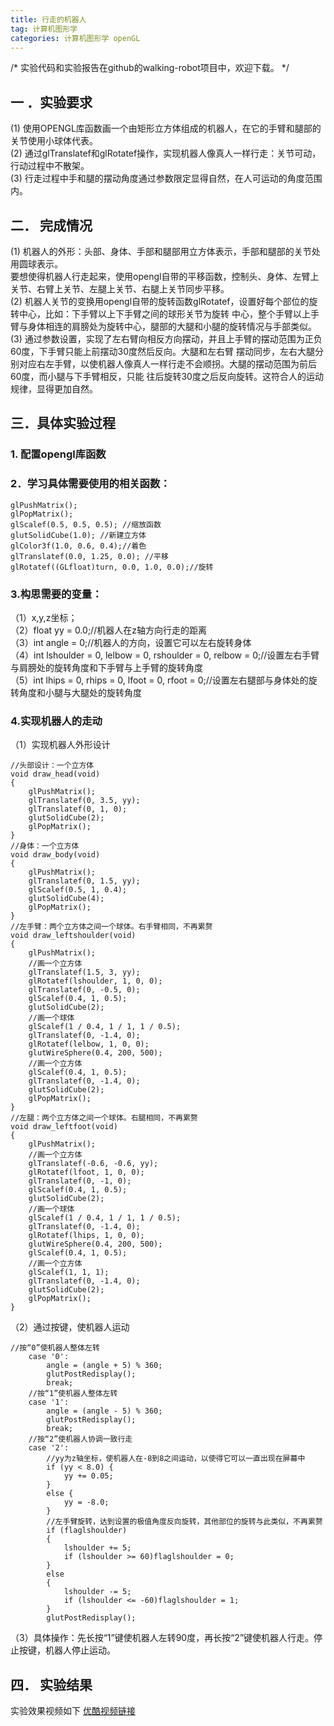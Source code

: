 ```yaml
---
title: 行走的机器人
tag: 计算机图形学
categories: 计算机图形学 openGL
---
```


/*
实验代码和实验报告在github的walking-robot项目中，欢迎下载。
*/

## 一 ．实验要求
(1) 使用OPENGL库函数画一个由矩形立方体组成的机器人，在它的手臂和腿部的关节使用小球体代表。  
(2) 通过glTranslatef和glRotatef操作，实现机器人像真人一样行走：关节可动，行动过程中不散架。  
(3) 行走过程中手和腿的摆动角度通过参数限定显得自然，在人可运动的角度范围内。  
## 二． 完成情况
(1) 机器人的外形：头部、身体、手部和腿部用立方体表示，手部和腿部的关节处用圆球表示。  
要想使得机器人行走起来，使用opengl自带的平移函数，控制头、身体、左臂上关节、右臂上关节、左腿上关节、右腿上关节同步平移。  
(2) 机器人关节的变换用opengl自带的旋转函数glRotatef，设置好每个部位的旋转中心，比如：下手臂以上下手臂之间的球形关节为旋转
中心，整个手臂以上手臂与身体相连的肩膀处为旋转中心，腿部的大腿和小腿的旋转情况与手部类似。  
(3) 通过参数设置，实现了左右臂向相反方向摆动，并且上手臂的摆动范围为正负60度，下手臂只能上前摆动30度然后反向。大腿和左右臂
摆动同步，左右大腿分别对应右左手臂，以使机器人像真人一样行走不会顺拐。大腿的摆动范围为前后60度，而小腿与下手臂相反，只能
往后旋转30度之后反向旋转。这符合人的运动规律，显得更加自然。  
## 三．具体实验过程  
### 1. 配置opengl库函数  
### 2．学习具体需要使用的相关函数：
<pre><code>glPushMatrix();  
glPopMatrix();  
glScalef(0.5, 0.5, 0.5); //缩放函数  
glutSolidCube(1.0); //新建立方体  
glColor3f(1.0, 0.6, 0.4);//着色  
glTranslatef(0.0, 1.25, 0.0); //平移  
glRotatef((GLfloat)turn, 0.0, 1.0, 0.0);//旋转</code></pre>
### 3.构思需要的变量：  
（1）x,y,z坐标；  
（2）float yy = 0.0;//机器人在z轴方向行走的距离  
（3）int angle = 0;//机器人的方向，设置它可以左右旋转身体  
（4）int lshoulder = 0, lelbow = 0, rshoulder = 0, relbow = 0;//设置左右手臂与肩膀处的旋转角度和下手臂与上手臂的旋转角度  
（5）int lhips = 0, rhips = 0, lfoot = 0, rfoot = 0;//设置左右腿部与身体处的旋转角度和小腿与大腿处的旋转角度  
### 4.实现机器人的走动  
（1）实现机器人外形设计 
<pre><code>//头部设计：一个立方体  
void draw_head(void)  
{  
	glPushMatrix();  
	glTranslatef(0, 3.5, yy);  
	glTranslatef(0, 1, 0);  
	glutSolidCube(2);  
	glPopMatrix();  	
}  
//身体：一个立方体  
void draw_body(void)  
{  
	glPushMatrix();  
	glTranslatef(0, 1.5, yy);  
	glScalef(0.5, 1, 0.4);  
	glutSolidCube(4);  
	glPopMatrix();  
}  
//左手臂：两个立方体之间一个球体。右手臂相同，不再累赘  
void draw_leftshoulder(void)  
{  
	glPushMatrix();  
	//画一个立方体  
	glTranslatef(1.5, 3, yy);  
	glRotatef(lshoulder, 1, 0, 0);  
	glTranslatef(0, -0.5, 0);  
	glScalef(0.4, 1, 0.5);  
	glutSolidCube(2);  
	//画一个球体  
	glScalef(1 / 0.4, 1 / 1, 1 / 0.5);  
	glTranslatef(0, -1.4, 0);  
	glRotatef(lelbow, 1, 0, 0);  
	glutWireSphere(0.4, 200, 500);  
	//画一个立方体  
	glScalef(0.4, 1, 0.5);  
	glTranslatef(0, -1.4, 0);  
	glutSolidCube(2);  
	glPopMatrix();  
}  
//左腿：两个立方体之间一个球体。右腿相同，不再累赘  
void draw_leftfoot(void)  
{  
	glPushMatrix();  
	//画一个立方体  
	glTranslatef(-0.6, -0.6, yy);  
	glRotatef(lfoot, 1, 0, 0);  
	glTranslatef(0, -1, 0);  
	glScalef(0.4, 1, 0.5);  
	glutSolidCube(2);  
	//画一个球体  
	glScalef(1 / 0.4, 1 / 1, 1 / 0.5);  
	glTranslatef(0, -1.4, 0);  
	glRotatef(lhips, 1, 0, 0);  
	glutWireSphere(0.4, 200, 500);  
	glScalef(0.4, 1, 0.5);  
	//画一个立方体  
	glScalef(1, 1, 1);  
	glTranslatef(0, -1.4, 0);  
	glutSolidCube(2);  
	glPopMatrix();  
}</code></pre>
（2）通过按键，使机器人运动  
<pre><code>//按“0”使机器人整体左转  
	case '0':  
		angle = (angle + 5) % 360;  
		glutPostRedisplay();  
		break;  
	//按“1”使机器人整体左转  
	case '1':  
		angle = (angle - 5) % 360;  
		glutPostRedisplay();  
		break;  
	//按“2”使机器人协调一致行走  
	case '2':  
		//yy为z轴坐标，使机器人在-8到8之间运动，以使得它可以一直出现在屏幕中  
		if (yy < 8.0) {  
			yy += 0.05;  
		}  
		else {  
			yy = -8.0;  
		}  
		//左手臂旋转，达到设置的极值角度反向旋转，其他部位的旋转与此类似，不再累赘  
		if (flaglshoulder)  
		{  
			lshoulder += 5;  
			if (lshoulder >= 60)flaglshoulder = 0;  
		}    
		else    
		{   
			lshoulder -= 5;   
			if (lshoulder <= -60)flaglshoulder = 1;   
		}  
		glutPostRedisplay();</code></pre>
（3）具体操作：先长按“1”键使机器人左转90度，再长按“2”键使机器人行走。停止按键，机器人停止运动。  
## 四． 实验结果
实验效果视频如下 [优酷视频链接](http://v.youku.com/v_show/id_XMjY4MzQ2MzAzNg==)